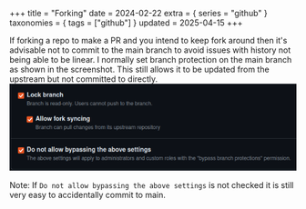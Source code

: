 +++
title = "Forking"
date = 2024-02-22
extra = { series = "github" }
taxonomies = { tags = ["github"] }
updated = 2025-04-15
+++

If forking a repo to make a PR and you intend to keep fork around then it's advisable not to commit to the main branch to avoid issues with history not being able to be linear.
I normally set branch protection on the main branch as shown in the screenshot.
This still allows it to be updated from the upstream but not committed to directly.\
![Screenshot of options selected](options.png)

Note: If `Do not allow bypassing the above settings` is not checked it is still very easy to accidentally commit to main.
